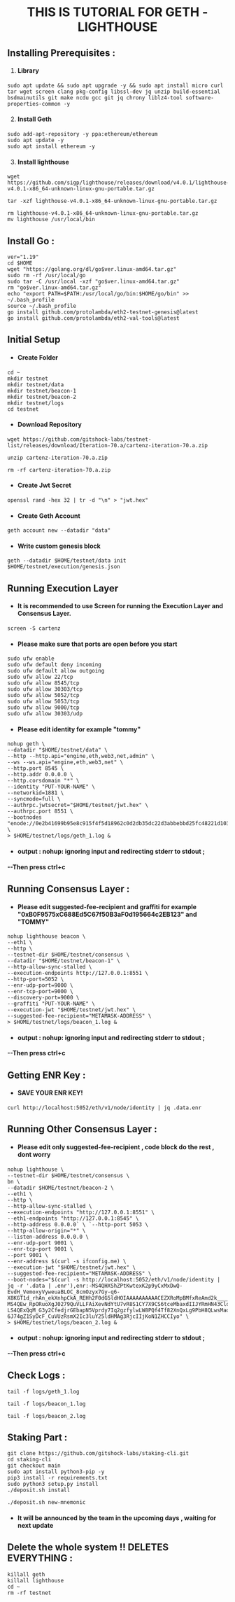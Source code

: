 <h1 align="center"> THIS IS TUTORIAL FOR GETH - LIGHTHOUSE </h1>



## Installing Prerequisites :

 1. #### Library
 ```
sudo apt update && sudo apt upgrade -y && sudo apt install micro curl tar wget screen clang pkg-config libssl-dev jq unzip build-essential bsdmainutils git make ncdu gcc git jq chrony liblz4-tool software-properties-common -y
```
2. #### Install Geth
```
sudo add-apt-repository -y ppa:ethereum/ethereum
sudo apt update -y
sudo apt install ethereum -y
```
 3. #### Install lighthouse 
 
```
wget https://github.com/sigp/lighthouse/releases/download/v4.0.1/lighthouse-v4.0.1-x86_64-unknown-linux-gnu-portable.tar.gz  
```
```
tar -xzf lighthouse-v4.0.1-x86_64-unknown-linux-gnu-portable.tar.gz
```
```
rm lighthouse-v4.0.1-x86_64-unknown-linux-gnu-portable.tar.gz
mv lighthouse /usr/local/bin
```

## Install Go :
```
ver="1.19" 
cd $HOME  
wget "https://golang.org/dl/go$ver.linux-amd64.tar.gz"
sudo rm -rf /usr/local/go
sudo tar -C /usr/local -xzf "go$ver.linux-amd64.tar.gz" 
rm "go$ver.linux-amd64.tar.gz"  
echo "export PATH=$PATH:/usr/local/go/bin:$HOME/go/bin" >> ~/.bash_profile 
source ~/.bash_profile  
go install github.com/protolambda/eth2-testnet-genesis@latest
go install github.com/protolambda/eth2-val-tools@latest
```
## Initial Setup

 - ####   Create Folder
 ```
cd ~ 
mkdir testnet  
mkdir testnet/data  
mkdir testnet/beacon-1  
mkdir testnet/beacon-2 
mkdir testnet/logs  
cd testnet
```
 -  ####  Download Repository
```
wget https://github.com/gitshock-labs/testnet-list/releases/download/Iteration-70.a/cartenz-iteration-70.a.zip
```
```
unzip cartenz-iteration-70.a.zip
```
```
rm -rf cartenz-iteration-70.a.zip
```

 -  ####  Create Jwt Secret
 ```
 openssl rand -hex 32 | tr -d "\n" > "jwt.hex"
```
 -  ####  Create Geth Account
 ```
 geth account new --datadir "data"
```
 - ####   Write custom genesis block
 ```
 geth --datadir $HOME/testnet/data init $HOME/testnet/execution/genesis.json
```
 

## Running Execution Layer

 -  #### It is recommended to use Screen for running the Execution Layer and Consensus Layer.

```
screen -S cartenz
```
 -  #### Please make sure that ports are open before you start 

```
sudo ufw enable
sudo ufw default deny incoming
sudo ufw default allow outgoing
sudo ufw allow 22/tcp
sudo ufw allow 8545/tcp
sudo ufw allow 30303/tcp
sudo ufw allow 5052/tcp 
sudo ufw allow 5053/tcp 
sudo ufw allow 9000/tcp 
sudo ufw allow 30303/udp
```
 -  #### Please edit identity for example "tommy"
```
nohup geth \ 
--datadir "$HOME/testnet/data" \ 
--http --http.api="engine,eth,web3,net,admin" \ 
--ws --ws.api="engine,eth,web3,net" \ 
--http.port 8545 \ 
--http.addr 0.0.0.0 \ 
--http.corsdomain "*" \ 
--identity "PUT-YOUR-NAME" \ 
--networkid=1881 \ 
--syncmode=full \ 
--authrpc.jwtsecret="$HOME/testnet/jwt.hex" \ 
--authrpc.port 8551 \ 
--bootnodes "enode://0e2b41699b95e8c915f4f5d18962c0d2db35dc22d3abbebbd25fc48221d1039943240ad37a6e9d853c0b4ea45da7b6b5203a7127b5858c946fc040cace8d2d63@147.75.71.217:30303,enode://45b4fff6ab970e1e490deea8a5f960d806522fafdb33c8eaa38bc0ae970efc2256fc5746f0ecfec770af24c44864a3e6772a64f2e9f031f96fd4af7fd0483110@147.75.71.217:30304" \ 
> $HOME/testnet/logs/geth_1.log &
```
 - #### **output : nohup: ignoring input and redirecting stderr to stdout ;** 
**--Then press ctrl+c**

## Running Consensus Layer :

 - ####  Please edit suggested-fee-recipient and graffiti for example "0xB0F9575xC688Ed5C67f50B3aF0d195664c2EB123" and "TOMMY"

```
nohup lighthouse beacon \
--eth1 \
--http \
--testnet-dir $HOME/testnet/consensus \
--datadir "$HOME/testnet/beacon-1" \
--http-allow-sync-stalled \
--execution-endpoints http://127.0.0.1:8551 \
--http-port=5052 \
--enr-udp-port=9000 \
--enr-tcp-port=9000 \
--discovery-port=9000 \
--graffiti "PUT-YOUR-NAME" \
--execution-jwt "$HOME/testnet/jwt.hex" \
--suggested-fee-recipient="METAMASK-ADDRESS" \
> $HOME/testnet/logs/beacon_1.log &
```
 - #### **output : nohup: ignoring input and redirecting stderr to stdout ;** 
**--Then press ctrl+c**

## Getting ENR Key :

 - #### SAVE YOUR ENR KEY!

```
curl http://localhost:5052/eth/v1/node/identity | jq .data.enr
```

## Running Other Consensus Layer :

 - #### Please edit only suggested-fee-recipient , code block do the rest , dont worry

```
nohup lighthouse \ 
--testnet-dir $HOME/testnet/consensus \ 
bn \ 
--datadir $HOME/testnet/beacon-2 \ 
--eth1 \ 
--http \ 
--http-allow-sync-stalled \ 
--execution-endpoints "http://127.0.0.1:8551" \ 
--eth1-endpoints "http://127.0.0.1:8545" \ 
--http-address 0.0.0.0` \ `--http-port 5053 \ 
--http-allow-origin="*" \ 
--listen-address 0.0.0.0 \
--enr-udp-port 9001 \ 
--enr-tcp-port 9001 \ 
--port 9001 \ 
--enr-address $(curl -s ifconfig.me) \
--execution-jwt "$HOME/testnet/jwt.hex" \ 
--suggested-fee-recipient="METAMASK-ADDRESS" \ 
--boot-nodes="$(curl -s http://localhost:5052/eth/v1/node/identity | jq -r '.data | .enr'),enr:-MS4QHXShZPtKwtexK2p9yCxMxDwQ-EvdH_VemoxyVyweuaBLOC_8cmOzyx7Gy-q6-X8KGT1d_rhAn_ekXnhpCkA_REHh2F0dG5ldHOIAAAAAAAAAACEZXRoMpBMfxReAmd2k___________gmlkgnY0gmlwhJNLR9mJc2VjcDI1NmsxoQJB10N42nK6rr7Q_NIJNkJFi2uo6itMTOQlPZDcCy09T4hzeW5jbmV0c4gAAAAAAAAAAIN0Y3CCIyiDdWRwgiMo,enr:-MS4QEw_RpORuoXgJ0279QuVLLFAiXevNdYtU7vR8S1CY7X9CS6tceMbaxdIIJYRmHN43ClqHtE2b0H0maSb18cm9D0Hh2F0dG5ldHOIAAAAAAAAAACEZXRoMpBMfxReAmd2k___________gmlkgnY0gmlwhJNLR9mJc2VjcDI1NmsxoQOkQIyCVHLbLjIFMjqNSJEUsbYMe4Tsv9blUWvN6Rsft4hzeW5jbmV0c4gAAAAAAAAAAIN0Y3CCIymDdWRwgiMp,enr:-LS4QExQqM_G3y2CfedjrGEbapN5Vprdy7Iq2gzfylwLW8PQf4Tf82XnQxLg9PbH8QLwsMaoWwYjTo7xHQ4oy4eCn7kBh2F0dG5ldHOIAAAAAAAAAACEZXRoMpBMfxReAmd2k___________gmlkgnY0iXNlY3AyNTZrMaEDec2pARmw1GLJHiXIDaG-6J74gZ1SyDcF_CuVUzRsmX2Ic3luY25ldHMAg3RjcIIjKoN1ZHCCIyo" \
> $HOME/testnet/logs/beacon_2.log &
```
 - #### **output : nohup: ignoring input and redirecting stderr to stdout ;** 
**--Then press ctrl+c**

## Check Logs :

```
tail -f logs/geth_1.log
```
```
tail -f logs/beacon_1.log
```
```
tail -f logs/beacon_2.log
```

 ## Staking Part :
 ```
 git clone https://github.com/gitshock-labs/staking-cli.git
cd staking-cli
git checkout main
sudo apt install python3-pip -y
pip3 install -r requirements.txt
sudo python3 setup.py install
./deposit.sh install
```
```
./deposit.sh new-mnemonic
```

 - #### It will be announced by the team in the upcoming days , waiting for next update
 
 
 ## Delete the whole system !! DELETES EVERYTHING :
```
killall geth
killall lighthouse 
cd ~
rm -rf testnet 
 
```
